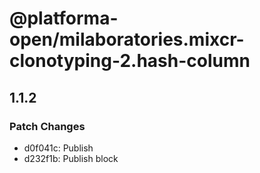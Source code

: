 # @platforma-open/milaboratories.mixcr-clonotyping-2.hash-column

## 1.1.2

### Patch Changes

- d0f041c: Publish
- d232f1b: Publish block

